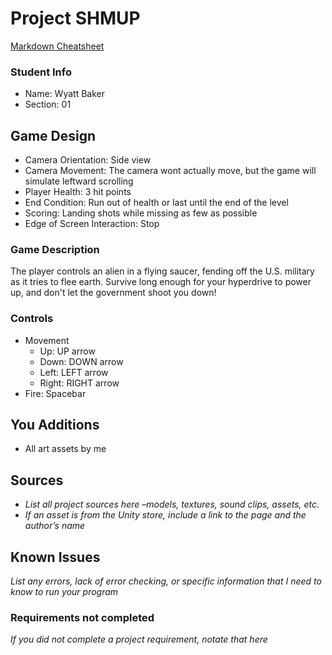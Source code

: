 # Project SHMUP

[Markdown Cheatsheet](https://github.com/adam-p/markdown-here/wiki/Markdown-Here-Cheatsheet)

### Student Info

-   Name: Wyatt Baker
-   Section: 01

## Game Design

-   Camera Orientation: Side view
-   Camera Movement: The camera wont actually move, but the game will simulate leftward scrolling
-   Player Health: 3 hit points
-   End Condition: Run out of health or last until the end of the level
-   Scoring: Landing shots while missing as few as possible
-   Edge of Screen Interaction: Stop

### Game Description

The player controls an alien in a flying saucer, fending off the U.S. military as it tries to flee earth. Survive long enough for your hyperdrive to power up, and don't let the government shoot you down!

### Controls

-   Movement
    -   Up: UP arrow
    -   Down: DOWN arrow
    -   Left: LEFT arrow
    -   Right: RIGHT arrow
-   Fire: Spacebar

## You Additions

- All art assets by me

## Sources

-   _List all project sources here –models, textures, sound clips, assets, etc._
-   _If an asset is from the Unity store, include a link to the page and the author’s name_

## Known Issues

_List any errors, lack of error checking, or specific information that I need to know to run your program_

### Requirements not completed

_If you did not complete a project requirement, notate that here_

